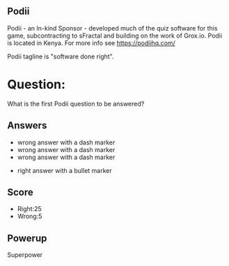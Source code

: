 ## Podii
Podii -  an In-kind Sponsor -
developed much of the quiz software for this game,
subcontracting to sFractal and
building on the work of Grox.io.
Podii is located in Kenya.
For more info see https://podiihq.com/

Podii tagline is "software done right".

# Question:
What is the first Podii question to be answered?

## Answers
- wrong answer with a dash marker
- wrong answer with a dash marker
- wrong answer with a dash marker
* right answer with a bullet marker


## Score
- Right:25
- Wrong:5

## Powerup
Superpower
